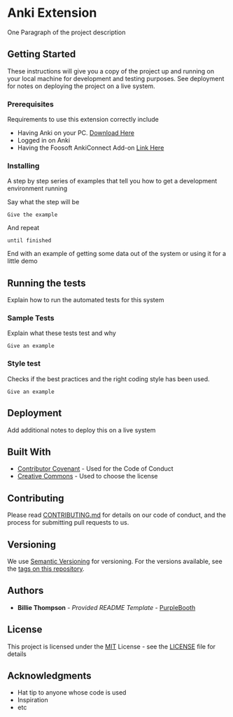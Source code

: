 # Anki Extension

One Paragraph of the project description


## Getting Started

These instructions will give you a copy of the project up and running on
your local machine for development and testing purposes. See deployment
for notes on deploying the project on a live system.

### Prerequisites

Requirements to use this extension correctly include 
- Having Anki on your PC. [Download Here](https://apps.ankiweb.net/)
- Logged in on Anki
- Having the Foosoft AnkiConnect Add-on [Link Here](https://ankiweb.net/shared/info/2055492159)

  

### Installing

A step by step series of examples that tell you how to get a development
environment running

Say what the step will be

    Give the example

And repeat

    until finished

End with an example of getting some data out of the system or using it
for a little demo

## Running the tests

Explain how to run the automated tests for this system

### Sample Tests

Explain what these tests test and why

    Give an example

### Style test

Checks if the best practices and the right coding style has been used.

    Give an example

## Deployment

Add additional notes to deploy this on a live system

## Built With

  - [Contributor Covenant](https://www.contributor-covenant.org/) - Used
    for the Code of Conduct
  - [Creative Commons](https://creativecommons.org/) - Used to choose
    the license

## Contributing

Please read [CONTRIBUTING.md](CONTRIBUTING.md) for details on our code
of conduct, and the process for submitting pull requests to us.

## Versioning

We use [Semantic Versioning](http://semver.org/) for versioning. For the versions
available, see the [tags on this
repository](https://github.com/PurpleBooth/a-good-readme-template/tags).

## Authors

  - **Billie Thompson** - *Provided README Template* -
    [PurpleBooth](https://github.com/PurpleBooth)



## License

This project is licensed under the [MIT](LICENSE)
License - see the [LICENSE](LICENSE) file for details

## Acknowledgments

  - Hat tip to anyone whose code is used
  - Inspiration
  - etc
